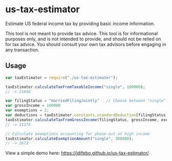 # us-tax-estimator
Estimate US federal income tax by providing basic income information.

This tool is not meant to provide tax advice. This tool is for informational purposes only, and is 
not intended to provide, and should not be relied on for tax advice. You should consult your own 
tax advisors before engaging in any transaction.

## Usage

```js
var taxEstimator = require("./us-tax-estimator");

taxEstimator.calculateTaxFromTaxableIncome("single", 100000);
// -> 21044

var filingStatus = "marriedFilingJointly"   // Choose between "single" and "marriedFilingJointly"
var grossIncome = 100000
var exemptions = 2;
var deductions = taxEstimator.constants.standardDeduction[filingStatus];
taxEstimator.calculateTaxFromGrossIncome(filingStatus, grossIncome, exemptions, deductions);
// -> 11374

// Calculate exemptions accounting for phase-out at high income
taxEstimator.calculateExemptionAmount("single", 300000);
// -> 2673
```

View a simple demo here: https://jdifebo.github.io/us-tax-estimator/